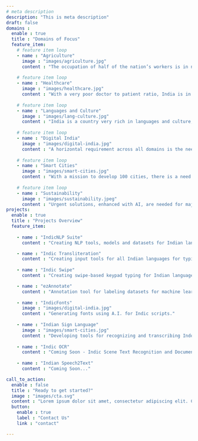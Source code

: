 ```yaml
---
# meta description
description: "This is meta description"
draft: false
domains :
  enable : true
  title : "Domains of Focus"
  feature_item:
    # feature item loop
    - name : "Agriculture"
      image : "images/agriculture.jpg"
      content : "The occupation of half of the nation’s workers is in need of solutions, both technological and otherwise. "
      
    # feature item loop
    - name : "Healthcare"
      image : "images/healthcare.jpg"
      content : "With a very poor doctor to patient ratio, India is in immediate need for AI solutions to make our doctors more effective and accessible."
      
    # feature item loop
    - name : "Languages and Culture"
      image : "images/lang-culture.jpg"
      content : "India is a country very rich in languages and culture, but very poor in resources and methods for language processing and digital restoration."
      
    # feature item loop
    - name : "Digital India"
      image : "images/digital-india.jpg"
      content : "A horizontal requirement across all domains is the need for digitisation, in which AI can play a disruptive role."
      
    # feature item loop
    - name : "Smart Cities"
      image : "images/smart-cities.jpg"
      content : "With a mission to develop 100 cities, there is a need for AI to play a significant role in making our cities more efficient and sustainable."
      
    # feature item loop
    - name : "Sustainability"
      image : "images/sustainability.jpeg"
      content : "Urgent solutions, enhanced with AI, are needed for major challenges in water scarcity, air pollution, wildlife conversation, epidemics control, and disaster management."
projects:
  enable : true
  title : "Projects Overview"
  feature_item:
    
    - name : "IndicNLP Suite"
      content : "Creating NLP tools, models and datasets for Indian languages"

    - name : "Indic Transliteration"
      content : "Creating input tools for all Indian languages for typing in Indic scripts"
    
    - name : "Indic Swipe"
      content : "Creating swipe-based keypad typing for Indian languages"

    - name : "ezAnnotate"
      content : "Annotation tool for labeling datasets for machine learning tasks"
      
    - name : "IndicFonts"
      image : "images/digital-india.jpg"
      content : "Generating fonts using A.I. for Indic scripts."
      
    - name : "Indian Sign Language"
      image : "images/smart-cities.jpg"
      content : "Developing tools for recognizing and transcribing Indo Sign Language."
    
    - name : "Indic OCR"
      content : "Coming Soon - Indic Scene Text Recognition and Document Extraction"
    
    - name : "Indian Speech2Text"
      content : "Coming Soon..."

call_to_action:
  enable : false
  title : "Ready to get started?"
  image : "images/cta.svg"
  content : "Lorem ipsum dolor sit amet, consectetur adipiscing elit. Consequat tristique eget amet, tempus eu at consecttur."
  button:
    enable : true
    label : "Contact Us"
    link : "contact"

---
```


